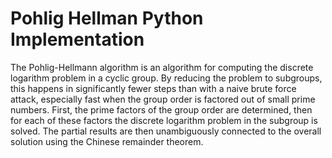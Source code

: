 # Pohlig Hellman Python Implementation
The Pohlig-Hellmann algorithm is an algorithm for computing the discrete logarithm problem in a cyclic group. By reducing the problem to subgroups, this happens in significantly fewer steps than with a naive brute force attack, especially
fast when the group order is factored out of small prime numbers. First, the prime factors of the group order are determined, then for each of these factors the discrete logarithm problem in the subgroup is solved. The partial results are then unambiguously connected to the overall solution using the
Chinese remainder theorem.
